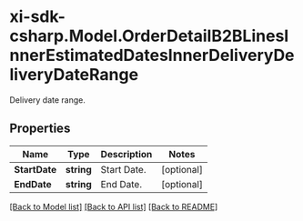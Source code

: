 # xi-sdk-csharp.Model.OrderDetailB2BLinesInnerEstimatedDatesInnerDeliveryDeliveryDateRange
Delivery date range.

## Properties

Name | Type | Description | Notes
------------ | ------------- | ------------- | -------------
**StartDate** | **string** | Start Date. | [optional] 
**EndDate** | **string** | End Date. | [optional] 

[[Back to Model list]](../README.md#documentation-for-models) [[Back to API list]](../README.md#documentation-for-api-endpoints) [[Back to README]](../README.md)

